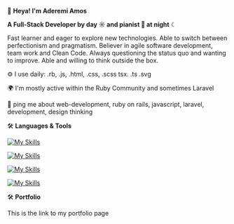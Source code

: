  👋 **Heya! I'm Aderemi Amos**

**A Full-Stack Developer by day ☼ and pianist 🎹 at night** ☾

Fast learner and eager to explore new technologies. Able to switch between perfectionism and pragmatism. Believer in agile software development, team work and Clean Code. Always questioning the status quo and wanting to improve. Able and willing to think outside the box.

⚙️ I use daily: .rb, .js, .html, .css, .scss tsx. .ts .svg

🌍 I'm mostly active within the Ruby Community and sometimes Laravel

💬 ping me about web-development, ruby on rails, javascript, laravel, development, design thinking


🛠  **Languages & Tools**

[![My Skills](https://skillicons.dev/icons?i=html,css,scss,bootstrap,js,typescript,react)](https://skillicons.dev)

[![My Skills](https://skillicons.dev/icons?i=ruby,rails,laravel,git,github,postman)](https://skillicons.dev)

[![My Skills](https://skillicons.dev/icons?i=mysql,postgresql,mongodb)](https://skillicons.dev)

[![My Skills](https://skillicons.dev/icons?i=figma,heroku)](https://skillicons.dev)

🛠  **Portfolio**

This is the link to my portfolio page
